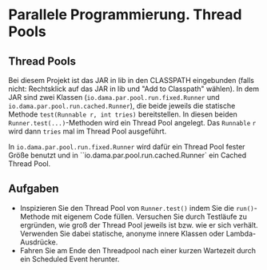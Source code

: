 # Parallele Programmierung. Thread Pools #

## Thread Pools ##

Bei diesem Projekt ist das JAR in lib in den CLASSPATH eingebunden (falls nicht: Rechtsklick auf das JAR in lib und "Add to Classpath" wählen). In dem JAR sind zwei Klassen (``io.dama.par.pool.run.fixed.Runner`` und ``io.dama.par.pool.run.cached.Runner``), die beide jeweils die statische Methode ``test(Runnable r, int tries)`` bereitstellen. In diesen beiden ``Runner.test(...)``-Methoden wird ein Thread Pool angelegt. Das ``Runnable`` ``r`` wird dann ``tries`` mal im Thread Pool ausgeführt.

In ``io.dama.par.pool.run.fixed.Runner`` wird dafür ein Thread Pool fester Größe benutzt und in ``io.dama.par.pool.run.cached.Runner` ein Cached Thread Pool.

## Aufgaben ##

* Inspizieren Sie den Thread Pool von ``Runner.test()`` indem Sie die ``run()``-Methode mit eigenem Code füllen. Versuchen Sie durch Testläufe zu ergründen, wie groß der Thread Pool jeweils ist bzw. wie er sich verhält. Verwenden Sie dabei statische, anonyme innere Klassen oder Lambda-Ausdrücke.
* Fahren Sie am Ende den Threadpool nach einer kurzen Wartezeit durch ein Scheduled Event herunter.

